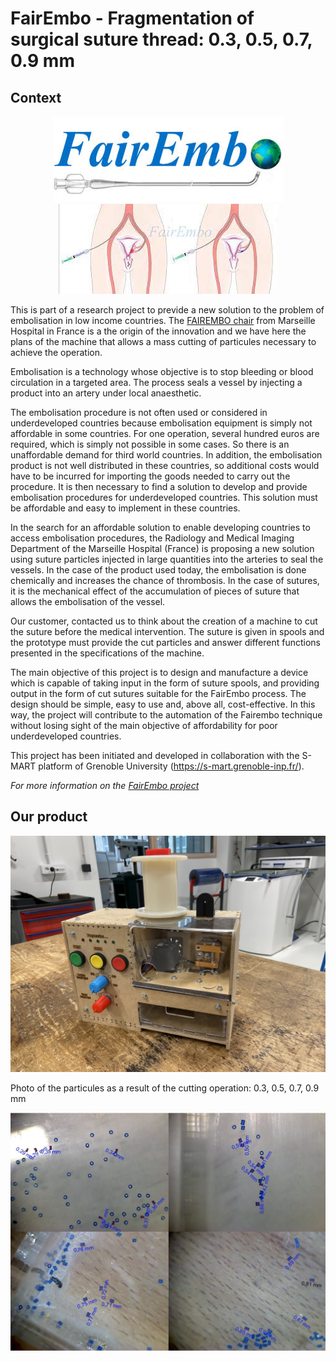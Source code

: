 # FairEmbo - Fragmentation of surgical suture thread: 0.3, 0.5, 0.7, 0.9 mm

  ## Context
<p align="center"> <img src="https://github.com/TomGosnik/FairEmbo-Project/blob/main/Source/Pictures/Readme_FairEmbo%20logo.png" /> <img src="https://github.com/TomGosnik/FairEmbo-Project/blob/main/Source/Pictures/Readme_FairEmbo%20presentation.png" /> </p>



This is part of a research project to previde a new solution to the problem of embolisation in low income countries. The [FAIREMBO chair](https://www.univ-amu.fr/en/public/fairembo-chair) from Marseille Hospital in France is a the origin of the innovation and we have here the plans of the machine that allows a mass cutting of particules necessary to achieve the operation.

Embolisation is a technology whose objective is to stop bleeding or blood circulation in a targeted area. The process seals a vessel by injecting a product into an artery under local anaesthetic. 

The embolisation procedure is not often used or considered in underdeveloped countries because embolisation equipment is simply not affordable in some countries. For one operation, several hundred euros are required, which is simply not possible in some cases. So there is an unaffordable demand for third world countries. In addition, the embolisation product is not well distributed in these countries, so additional costs would have to be incurred for importing the goods needed to carry out the procedure.
It is then necessary to find a solution to develop and provide embolisation procedures for underdeveloped countries. This solution must be affordable and easy to implement in these countries. 

In the search for an affordable solution to enable developing countries to access embolisation procedures, the Radiology and Medical Imaging Department of the Marseille Hospital (France) is proposing a new solution using suture particles injected in large quantities into the arteries to seal the vessels. 
In the case of the product used today, the embolisation is done chemically and increases the chance of thrombosis.
In the case of sutures, it is the mechanical effect of the accumulation of pieces of suture that allows the embolisation of the vessel. 

Our customer, contacted us to think about the creation of a machine to cut the suture before the medical intervention. The suture is given in spools and the prototype must provide the cut particles and answer different functions presented in the specifications of the machine.

The main objective of this project is to design and manufacture a device which is capable of taking input in the form of suture spools, and providing output in the form of cut sutures suitable for the FairEmbo process. The design should be simple, easy to use and, above all, cost-effective. In this way, the project will contribute to the automation of the Fairembo technique without losing sight of the main objective of affordability for poor underdeveloped countries.

This project has been initiated and developed in collaboration with the S-MART platform of Grenoble University (https://s-mart.grenoble-inp.fr/).


*For more information on the [FairEmbo project](https://www.youtube.com/watch?v=6P3fuX9SuC4)*

  ## Our product
  <p align="center"> <img src="https://github.com/TomGosnik/FairEmbo-Project/blob/main/Source/Pictures/Final-Product.jpg" /> </p>
  
  Photo of the particules as a result of the cutting operation: 0.3, 0.5, 0.7, 0.9 mm
    
  <p align="center"> <img src="https://github.com/TomGosnik/FairEmbo-Project/blob/main/Source/Pictures/Particules-measure.png" /> </p>
  
   
     
  
